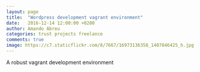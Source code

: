 ```yaml
---
layout: page
title:  "Wordpress development vagrant environment"
date:   2016-12-14 12:00:00 +0200
author: Amando Abreu
categories: trust projects freelance
comments: true
image: https://c7.staticflickr.com/8/7667/16973136358_1407846425_h.jpg
---
```

A robust vagrant development environment